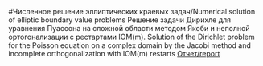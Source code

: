#Численное решение эллиптических краевых задач/Numerical solution of elliptic boundary value problems
Решение задачи Дирихле для уравнения Пуассона на сложной области методом Якоби и неполной ортогонализации с рестартами IOM(m).
Solution of the Dirichlet problem for the Poisson equation on a complex domain by the Jacobi method and incomplete orthogonalization with IOM(m) restarts
[Отчет/report](Course_work_mvm.pdf)

